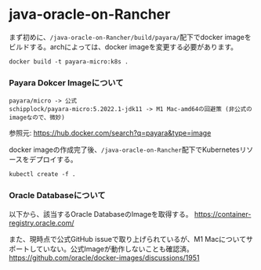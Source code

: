 # java-oracle-on-Rancher

まず初めに、`/java-oracle-on-Rancher/build/payara/`配下でdocker imageをビルドする。archによっては、docker imageを変更する必要があります。

```
docker build -t payara-micro:k8s .
```

### Payara Dokcer Imageについて
```
payara/micro -> 公式
schipplock/payara-micro:5.2022.1-jdk11 -> M1 Mac-amd64の回避策 (非公式のimageなので、微妙)
```
参照元: https://hub.docker.com/search?q=payara&type=image

docker imageの作成完了後、`/java-oracle-on-Rancher`配下でKubernetesリソースをデプロイする。

```
kubectl create -f .
```

### Oracle Databaseについて
以下から、該当するOracle DatabaseのImageを取得する。
https://container-registry.oracle.com/

また、現時点で公式GitHub issueで取り上げられているが、M1 Macについてサポートしていない。公式Imageが動作しないことも確認済。
https://github.com/oracle/docker-images/discussions/1951